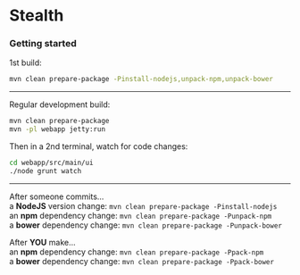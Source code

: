 # Stealth
### Getting started
1st build:
```sh
mvn clean prepare-package -Pinstall-nodejs,unpack-npm,unpack-bower
```
---
Regular development build:
```sh
mvn clean prepare-package
mvn -pl webapp jetty:run
```
Then in a 2nd terminal, watch for code changes:
```sh
cd webapp/src/main/ui
./node grunt watch
```
---
After someone commits...  
a **NodeJS** version change: `mvn clean prepare-package -Pinstall-nodejs`  
an **npm** dependency change: `mvn clean prepare-package -Punpack-npm`  
a **bower** dependency change: `mvn clean prepare-package -Punpack-bower`

After **YOU** make...  
an **npm** dependency change: `mvn clean prepare-package -Ppack-npm`  
a **bower** dependency change: `mvn clean prepare-package -Ppack-bower`
